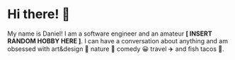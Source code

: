 # Hi there! 👋

My name is Daniel!  I am a software engineer and an amateur **[ INSERT RANDOM HOBBY HERE ]**.  I can have a conversation about anything and am obsessed with art&design 📐 nature 🌳 comedy :grinning: travel :airplane: and fish tacos :taco:.

<!--
**danielbkim/danielbkim** is a ✨ _special_ ✨ repository because its `README.md` (this file) appears on your GitHub profile.

Here are some ideas to get you started:

- 🔭 I’m currently working on ...
- 🌱 I’m currently learning ...
- 👯 I’m looking to collaborate on ...
- 🤔 I’m looking for help with ...
- 💬 Ask me about ...
- 📫 How to reach me: ...
- 😄 Pronouns: ...
- ⚡ Fun fact: ...
-->

